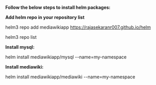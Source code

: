 **Follow the below steps to install helm packages:**

**Add helm repo in your repository list**

helm3 repo add mediawikiapp https://rajasekaranr007.github.io/helm

helm3 repo list 

**Install mysql:**

helm install mediawikiapp/mysql --name=my-namespace

**Install mediawiki:**

helm install mediawikiapp/mediawiki --name=my-namespace

